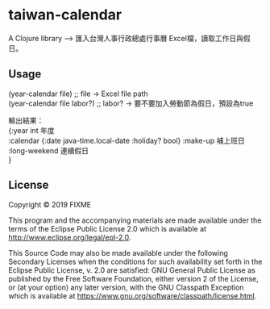# taiwan-calendar

A Clojure library --> 匯入台灣人事行政總處行事曆 Excel檔，讀取工作日與假日。

## Usage

(year-calendar file)         ;; file -> Excel file path  
(year-calendar file labor?)  ;; labor? -> 要不要加入勞動節為假日，預設為true  

輸出結果：  
{:year int                                年度  
 :calendar {:date java-time.local-date :holiday? bool}
 :make-up                                 補上班日  
 :long-weekend                            連續假日  
}

## License

Copyright © 2019 FIXME

This program and the accompanying materials are made available under the
terms of the Eclipse Public License 2.0 which is available at
http://www.eclipse.org/legal/epl-2.0.

This Source Code may also be made available under the following Secondary
Licenses when the conditions for such availability set forth in the Eclipse
Public License, v. 2.0 are satisfied: GNU General Public License as published by
the Free Software Foundation, either version 2 of the License, or (at your
option) any later version, with the GNU Classpath Exception which is available
at https://www.gnu.org/software/classpath/license.html.
